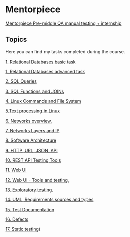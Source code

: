 # Mentorpiece
[Mentorpiece Pre-middle QA manual testing + internship](https://mentorpiece.education/qa-course)
## Topics
Here you can find my tasks completed during the course.

[1. Relational Databases basic task](https://github.com/irapapara/Mentorpiece/blob/main/1.1%20Relational%20data%20bases%20basic.pdf)

[1. Relational Databases advanced task](https://github.com/irapapara/Mentorpiece/blob/main/1.2%20Relational%20data%20bases%20advanced.pdf) 

[2. SQL Queries](https://github.com/irapapara/Mentorpiece/blob/main/2%20SQL%20queries%20Papara%20.pdf)

[3. SQL Functions and JOINs](https://github.com/irapapara/Mentorpiece/blob/main/3%20%20SQL%20Functions%20and%20JOINs%20Papara%20.pdf)

[4. Linux Commands and File System](https://github.com/irapapara/Mentorpiece/blob/main/4.%20Linux%20Commands%20and%20File%20System.pdf)

[5.Text processing in Linux](https://github.com/irapapara/Mentorpiece/blob/main/5.Text%20processing%20in%20Linux.pdf)

[6. Networks overview.](https://github.com/irapapara/Mentorpiece/blob/main/6%20Networks%20overview.pdf)

[7. Networks Layers and IP](https://github.com/irapapara/Mentorpiece/blob/main/7%20Networks%20Layers%20and%20IP.pdf)

[8. Software Architecture](https://github.com/irapapara/Mentorpiece/blob/main/8.%20Software%20Architecture.pdf)

[9. HTTP, URL, JSON, API](https://github.com/irapapara/Mentorpiece/blob/main/9.%20HTTP%2C%20URL%2C%20JSON%2C%20API.pdf)

[10. REST API Testing Tools](https://github.com/irapapara/Mentorpiece/blob/main/10.%20REST%20API%20Testing%20Tools.pdf)

[11. Web UI](https://github.com/irapapara/Mentorpiece/blob/main/11%20Web%20UI.pdf) 

[12. Web UI - Tools and testing.](https://github.com/irapapara/Mentorpiece/tree/main/12)

[13. Exploratory testing.](https://github.com/irapapara/Mentorpiece/tree/main/13)

[14. UML, Requirements sources and types](https://github.com/irapapara/Mentorpiece/blob/main/14.%20UML%2C%20Requirements%20sources%20and%20types.pdf)

[15. Test Documentation](https://github.com/irapapara/Mentorpiece/blob/main/15%20Test%20Documentation.pdf)

[16. Defects](https://github.com/irapapara/Mentorpiece/blob/main/16%20Defects.pdf)

[17. Static testing](https://github.com/irapapara/Mentorpiece/blob/main/17%20Static%20testing.pdf))

